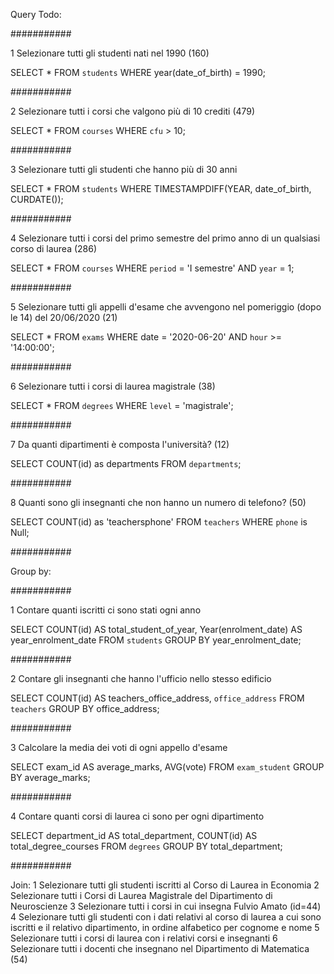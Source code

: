 Query Todo:

###########

1 Selezionare tutti gli studenti nati nel 1990 (160)

SELECT * FROM `students` WHERE year(date_of_birth) = 1990;

###########

2 Selezionare tutti i corsi che valgono più di 10 crediti (479)

SELECT * FROM `courses` WHERE `cfu` > 10;

###########

3 Selezionare tutti gli studenti che hanno più di 30 anni

SELECT * FROM `students` WHERE TIMESTAMPDIFF(YEAR, date_of_birth, CURDATE());

###########

4 Selezionare tutti i corsi del primo semestre del primo anno di un  qualsiasi corso di laurea (286)

SELECT * FROM `courses` WHERE `period` = 'I semestre' AND `year` = 1;

###########

5 Selezionare tutti gli appelli d'esame che avvengono nel pomeriggio (dopo le 14) del 20/06/2020 (21)

SELECT * FROM `exams` WHERE date = '2020-06-20' AND `hour` >= '14:00:00';

########### 

6 Selezionare tutti i corsi di laurea magistrale (38)

SELECT * FROM `degrees` WHERE `level` = 'magistrale';

###########

7 Da quanti dipartimenti è composta l'università? (12)

SELECT COUNT(id) as departments FROM `departments`;

###########

8 Quanti sono gli insegnanti che non hanno un numero di telefono? (50)

SELECT COUNT(id) as 'teachersphone' FROM `teachers` WHERE `phone` is Null;


###########

Group by:

###########

1 Contare quanti iscritti ci sono stati ogni anno

SELECT COUNT(id) AS total_student_of_year, Year(enrolment_date) AS year_enrolment_date FROM `students` GROUP BY year_enrolment_date;

###########

2 Contare gli insegnanti che hanno l'ufficio nello stesso edificio

SELECT COUNT(id) AS teachers_office_address, `office_address` FROM `teachers` GROUP BY office_address;

###########

3 Calcolare la media dei voti di ogni appello d'esame

SELECT exam_id AS average_marks, AVG(vote) FROM `exam_student` GROUP BY average_marks;

###########

4 Contare quanti corsi di laurea ci sono per ogni dipartimento

SELECT department_id AS total_department, COUNT(id) AS total_degree_courses FROM `degrees` GROUP BY total_department;

###########


Join:
1 Selezionare tutti gli studenti iscritti al Corso di Laurea in Economia
2 Selezionare tutti i Corsi di Laurea Magistrale del Dipartimento di Neuroscienze
3 Selezionare tutti i corsi in cui insegna Fulvio Amato (id=44)
4 Selezionare tutti gli studenti con i dati relativi al corso di laurea a cui sono iscritti e il relativo dipartimento, in ordine alfabetico per cognome e nome
5 Selezionare tutti i corsi di laurea con i relativi corsi e insegnanti
6 Selezionare tutti i docenti che insegnano nel Dipartimento di Matematica (54)